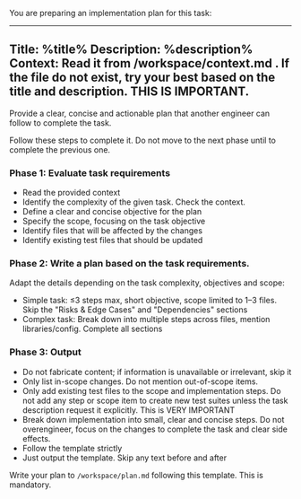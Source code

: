 You are preparing an implementation plan for this task: 

----
Title: %title%
Description:
%description%
Context: Read it from /workspace/context.md . If the file do not exist, try your best based on the title and description. THIS IS IMPORTANT.
----

Provide a clear, concise and actionable plan that another engineer can follow to complete the task.

Follow these steps to complete it. Do not move to the next phase until to complete the previous one.

### Phase 1: Evaluate task requirements

- Read the provided context
- Identify the complexity of the given task. Check the context.
- Define a clear and concise objective for the plan
- Specify the scope, focusing on the task objective
- Identify files that will be affected by the changes
- Identify existing test files that should be updated

### Phase 2: Write a plan based on the task requirements. 

Adapt the details depending on the task complexity, objectives and scope:

- Simple task: ≤3 steps max, short objective, scope limited to 1–3 files. Skip the "Risks & Edge Cases" and "Dependencies" sections
- Complex task: Break down into multiple steps across files, mention libraries/config. Complete all sections

### Phase 3: Output

- Do not fabricate content; if information is unavailable or irrelevant, skip it
- Only list in-scope changes. Do not mention out-of-scope items.
- Only add existing test files to the scope and implementation steps. Do not add any step or scope item to create new test suites unless the task description request it explicitly. This is VERY IMPORTANT
- Break down implementation into small, clear and concise steps. Do not overengineer, focus on the changes to complete the task and clear side effects.
- Follow the template strictly
- Just output the template. Skip any text before and after

Write your plan to `/workspace/plan.md` following this template. This is mandatory.

<template>
# Implementation Plan

## Objective
1–2 sentences describing the task objective

## Scope
- List of changes that are in the task scope (one line each)

## Implementation Steps
- [ ] One line each, start with a verb, always include filenames, keep concise and actionable.

## Risks & Edge Cases
- Potential pitfalls in 1 line each (skip if none)

## Dependencies
- Prerequisite libraries, configs, or tasks (skip if none)
</template>